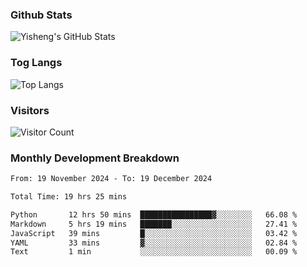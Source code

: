 ### Github Stats
![Yisheng's GitHub Stats](https://github-readme-stats-9qabuvhk1-gongyisheng.vercel.app/api?username=gongyisheng&count_private=true&show_icons=true)
### Tog Langs
![Top Langs](https://github-readme-stats-9qabuvhk1-gongyisheng.vercel.app/api/top-langs/?username=gongyisheng&layout=compact)
### Visitors
![Visitor Count](https://profile-counter.glitch.me/gongyisheng/count.svg)
### Monthly Development Breakdown
<!--START_SECTION:waka-->

```txt
From: 19 November 2024 - To: 19 December 2024

Total Time: 19 hrs 25 mins

Python       12 hrs 50 mins  ████████████████▓░░░░░░░░   66.08 %
Markdown     5 hrs 19 mins   ███████░░░░░░░░░░░░░░░░░░   27.41 %
JavaScript   39 mins         █░░░░░░░░░░░░░░░░░░░░░░░░   03.42 %
YAML         33 mins         ▓░░░░░░░░░░░░░░░░░░░░░░░░   02.84 %
Text         1 min           ░░░░░░░░░░░░░░░░░░░░░░░░░   00.09 %
```

<!--END_SECTION:waka-->
